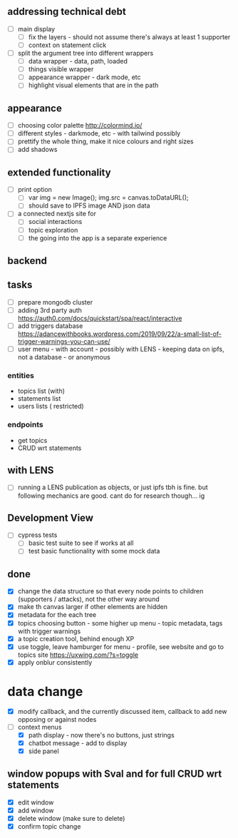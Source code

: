 

## addressing technical debt
- [ ] main display
  - [ ] fix the layers - should not assume there's always at least 1 supporter
  - [ ] context on statement click
- [ ] split the argument tree into different wrappers 
  - [ ] data wrapper - data, path, loaded
  - [ ] things visible wrapper
  - [ ] appearance wrapper - dark mode, etc
  - [ ] highlight visual elements that are in the path

## appearance
- [ ] choosing color palette http://colormind.io/
- [ ] different styles - darkmode, etc - with tailwind possibly 
- [ ] prettify the whole thing, make it nice colours and right sizes  
- [ ] add shadows

## extended functionality
- [ ] print option
  - [ ] var img = new Image(); img.src = canvas.toDataURL();
  - [ ] should save to IPFS image AND json data
- [ ] a connected nextjs site for 
  - [ ] social interactions
  - [ ] topic exploration
  - [ ] the going into the app is a separate experience

## backend
## tasks
- [ ] prepare mongodb cluster
- [ ] adding 3rd party auth https://auth0.com/docs/quickstart/spa/react/interactive
- [ ] add triggers database https://adancewithbooks.wordpress.com/2019/09/22/a-small-list-of-trigger-warnings-you-can-use/
- [ ] user menu - with account - possibly with LENS - keeping data on ipfs, not a database - or anonymous

### entities
- topics list (with)
- statements list
- users lists ( restricted)


### endpoints
- get topics
- CRUD wrt statements

## with LENS
- [ ] running a LENS publication as objects, or just ipfs tbh is fine. but following mechanics are good. cant do for research though... ig


## Development View
- [ ] cypress tests 
  - [ ] basic test suite to see if works at all
  - [ ] test basic functionality with some mock data

## done
- [x] change the data structure so that every node points to children (supporters / attacks), not the other way around
- [x] make th canvas larger if other elements are hidden
- [x] metadata for the each tree
- [x] topics choosing button - some higher up menu - topic metadata, tags with trigger warnings
- [x] a topic creation tool, behind enough XP 
- [x] use toggle, leave hamburger for menu - profile, see website and go to topics site https://uxwing.com/?s=toggle
- [x] apply onblur consistently

# data change
- [x] modify callback, and the currently discussed item, callback to add new opposing or against nodes
- [ ] context menus
  - [x] path display - now there's no buttons, just strings
  - [x] chatbot message - add to display
  - [x] side panel

## window popups with Sval and for full CRUD wrt statements
- [x] edit window
- [x] add window
- [x] delete window (make sure to delete)
- [x] confirm topic change